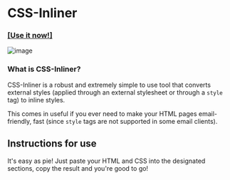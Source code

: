 # CSS-Inliner

### [[Use it now!]](https://grantstudios.github.io/CSS-Inliner/)

![image](https://user-images.githubusercontent.com/87148422/146696270-35012a5a-ab21-492f-ade8-7335b41ae62f.png)

### What is CSS-Inliner?

CSS-Inliner is a robust and extremely simple to use tool that converts external styles (applied through an external stylesheet or through a `style` tag) to inline styles.

This comes in useful if you ever need to make your HTML pages email-friendly, fast (since `style` tags are not supported in some email clients).

## Instructions for use

It's easy as pie! Just paste your HTML and CSS into the designated sections, copy the result and you're good to go!
